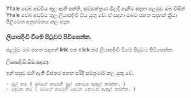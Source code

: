 Yhale වෙබ් අඩවිය තුල ඇති පන්ති, සම්මන්ත්‍රණ මිලදී ගැනීම සදහා පළමුව ඔබ විසින් Yhale වෙබ් අඩවිය තුල ලියාපදිංචි විය යුතු වේ. ඒ සදහා ඔබට පහත සදහන් ක්‍රියා පිළිවෙත අනුගමනය කල හැක.

### ලියාපදිංචි වීමේ පිටුවට පිවිසෙන්න.

පළමුව ඔබ පහත සදහන් link එක click කර ලියාපදිංචි වීමේ පිටුවට පිවිසෙන්න.

[ලියාපදිංචි වීම සදහා](https://yhale.lk/auth/register?go=explore).

ඉන් පසුව එහි ඇති විස්තර පහත පරිදි සම්පුර්ණ කල යුතු වේ.

    - මුල් නම ( ඔබගේ නමෙහි මුල් කොටස ඇතුල් කරන්න. )
    - දෙවන නම ( ඔබගේ නමෙහි දෙවන කොටස ඇතුල් කරන්න. )